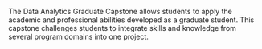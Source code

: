 The Data Analytics Graduate Capstone allows students to apply the academic and professional abilities developed as a graduate student. This capstone challenges students to integrate skills and knowledge from several program domains into one project. 
